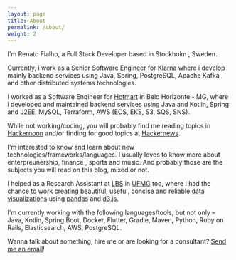 ```yaml
---
layout: page
title: About
permalink: /about/
weight: 2
---
```


I'm Renato Fialho, a Full Stack Developer based in Stockholm , Sweden.

Currently, i work as a Senior Software Engineer for [Klarna](http://www.klarna.com) where i develop mainly backend services using Java, Spring, PostgreSQL, Apache Kafka and other distributed systems technologies.

I worked as a Software Engineer for [Hotmart](http://www.hotmart.com) in Belo Horizonte - MG, where i developed and maintained backend services using Java and Kotlin, Spring and J2EE, MySQL, Terraform, AWS (ECS, EKS, S3, SQS, SNS).

While not working/coding, you will probably find me reading topics in [Hackernoon](https://hackernoon.com/) and/or finding for good topics at [Hackernews](https://news.ycombinator.com/).

I'm interested to know and learn about new technologies/frameworks/languages. I usually loves to know more about enterpreunership, finance , sports and music. And probably those are the subjects you will read on this blog, mixed or not.

I helped as a Research Assistant at [LBS](http://www.lbs.dcc.ufmg.br/) in [UFMG](http://www.ufmg.br) too, where I had the chance to work creating beautiful, useful, concise and reliable [data visualizations](/projects/LSC) using [pandas](http://pandas.pydata.org/) and [d3.js](https://d3js.org/).

I'm currently working with the following languages/tools, but not only – Java, Kotlin, Spring Boot, Docker, Flutter, Gradle, Maven, Python, Ruby on Rails, Elasticsearch, AWS, PostgreSQL.

Wanna talk about something, hire me or are looking for a consultant? [Send me an email](/contact)!